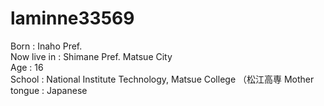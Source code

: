 # laminne33569

Born : Inaho Pref.  
Now live in : Shimane Pref. Matsue City  
Age : 16  
School : National Institute Technology, Matsue College （松江高専 
Mother tongue : Japanese
